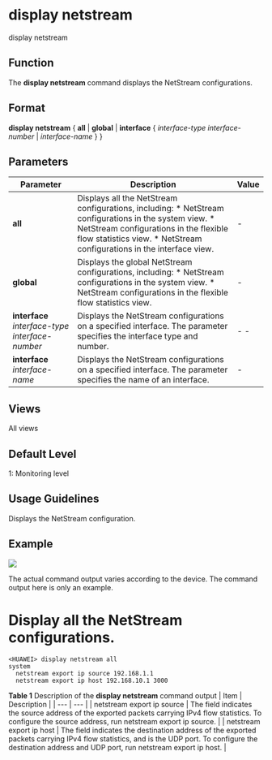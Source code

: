 display netstream
=================

display netstream

Function
--------



The **display netstream** command displays the NetStream configurations.




Format
------

**display netstream** { **all** | **global** | **interface** { *interface-type* *interface-number* | *interface-name* } }


Parameters
----------

| Parameter | Description | Value |
| --- | --- | --- |
| **all** | Displays all the NetStream configurations, including:   * NetStream configurations in the system view. * NetStream configurations in the flexible flow statistics view. * NetStream configurations in the interface view. | - |
| **global** | Displays the global NetStream configurations, including:  * NetStream configurations in the system view. * NetStream configurations in the flexible flow statistics view. | - |
| **interface** *interface-type* *interface-number* | Displays the NetStream configurations on a specified interface.  The parameter <interface-type> <interface-number> specifies the interface type and number. | -  - |
| **interface** *interface-name* | Displays the NetStream configurations on a specified interface.  The parameter <interface-name> specifies the name of an interface. | - |



Views
-----

All views


Default Level
-------------

1: Monitoring level


Usage Guidelines
----------------

Displays the NetStream configuration.


Example
-------

![](../public_sys-resources/note_3.0-en-us.png) 

The actual command output varies according to the device. The command output here is only an example.


# Display all the NetStream configurations.
```
<HUAWEI> display netstream all
system                                                                          
  netstream export ip source 192.168.1.1                                            
  netstream export ip host 192.168.10.1 3000

```

**Table 1** Description of the **display netstream** command output
| Item | Description |
| --- | --- |
| netstream export ip source <ip-address> | The field <ip-address> indicates the source address of the exported packets carrying IPv4 flow statistics. To configure the source address, run netstream export ip source. |
| netstream export ip host <ip-address> <port-number> | The field <ip-address> indicates the destination address of the exported packets carrying IPv4 flow statistics, and <port-number> is the UDP port. To configure the destination address and UDP port, run netstream export ip host. |